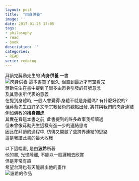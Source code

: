 ```yaml
---
layout: post
title:  "肉身供養"
image: ''
date: 2017-01-25 17:05
tags:
- philosophy
- read
- book
description: ''
categories:
- READ
serie: redaing
---
```


拜讀完蔣勳先生的 **肉身供養** 一書<br />
<img src="http://images.sanmin.com.tw/Assets/product_images/986/986628161.jpg" alt="肉身供養">
這本書買了很久, 但直到最近才有空看完<br />
蔣勳先生在書中提到了很多由肉身引發的符號意念<br />
及其背後所代表的意義<br />
在提到身體時, 一般人會覺得:身體不就是身體嗎? 有什麼好說的?<br />
但蔣勳先生由許多文學宗教藝術的觀點出發, 將其與我們的肉身連結<br />
例如佛教的**捨身餵虎** <br />
其實在看這本書之前, 此書提到的許多故事我都讀過<br />
但未曾像蔣勳先生這樣有進一步的連結思考<br />
因此在拜讀的過程中, 彷彿又開啟了些跨界連結的思路<br />
這是我讀此書的最大收穫<br />

以下這幅畫, 是由**波希**所著<br />
他的畫, 光怪陸離, 不能以一般邏輯去欣賞<br />
但是非常有趣<br />
希望台灣也有天能展出他的畫作<br />
<img src="http://i.imgur.com/MJQnxRA.jpg" alt="波希的作品">


























